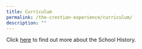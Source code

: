```yaml
---
title: Curriculum
permalink: /the-crestian-experience/curriculum/
description: ""
---
```

Click [here](https://sites.google.com/moe.edu.sg/prcss-school-history/) to find out more about the School History.
